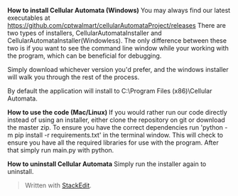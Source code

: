 **How to install Cellular Automata (Windows)**
You may always find our latest executables at https://github.com/cptwalmart/cellularAutomataProject/releases
There are two types of installers, CellularAutomataInstaller and CellularAutomataInstaller(Windowless). The only difference between these two is if you want to see the command line window while your working with the program, which can be beneficial for debugging.

Simply download whichever version you'd prefer, and the windows installer will walk you through the rest of the process.

By default the application will install to C:\Program Files (x86)\Cellular Automata.

**How to use the code (Mac/Linux)**
If you would rather run our code directly instead of using an installer, either clone the repository on git or download the master zip. To ensure you have the correct dependencies run 'python -m pip install -r requirements.txt' in the terminal window. This will check to ensure you have all the required libraries for use with the program. After that simply run main.py with python.

**How to uninstall Cellular Automata**
Simply run the installer again to uninstall.

> Written with [StackEdit](https://stackedit.io/).
<!--stackedit_data:
eyJoaXN0b3J5IjpbMTMwODAyMjUyNF19
-->